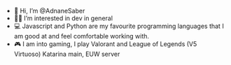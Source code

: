 - 👋 Hi, I’m @AdnaneSaber
- 👩‍💻 I’m interested in dev in general
- 💻 Javascript and Python are my favourite programming languages that I am good at and feel comfortable working with.
- 🎮 I am into gaming, I play Valorant and League of Legends (V5 Virtuoso) Katarina main, EUW server
<!---
AdnaneSaber/AdnaneSaber is a ✨ special ✨ repository because its `README.md` (this file) appears on your GitHub profile.
You can click the Preview link to take a look at your changes.
--->
